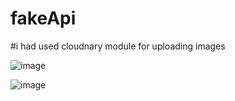 # fakeApi
#i had used cloudnary module for uploading images

![image](https://user-images.githubusercontent.com/82210881/205890785-39042069-e511-4e5c-ad31-716723e2be89.png)

![image](https://user-images.githubusercontent.com/82210881/205891034-25f55a07-1ae4-4c03-af05-3a5a0c77f6f3.png)
